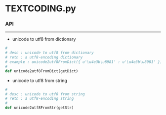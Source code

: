 # TEXTCODING.py

<script type="text/javascript" src="../js/general.js"></script>

### API
---

* unicode to utf8 from dictionary

```python
#
# desc : unicode to utf8 from dictionary
# retn : a utf8-encoding dictionary
# example : unicode2utf8FromDict({ u'\u4e3b\u8981' : u'\u4e3b\u8981' }) 
#
def unicode2utf8FromDict(getDict)
```

* unicode to utf8 from string

```python
#
# desc : unicode to utf8 from string
# retn : a utf8-encoding string
#       
def unicode2utf8FromStr(getStr)
```

